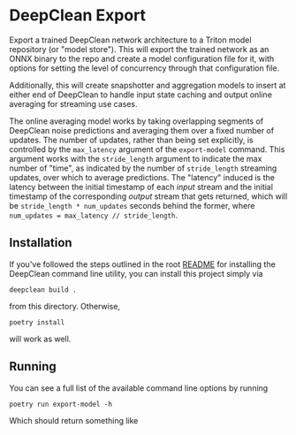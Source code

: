 # DeepClean Export
Export a trained DeepClean network architecture to a Triton model repository (or "model store"). This will export the trained network as an ONNX binary to the repo and create a model configuration file for it, with options for setting the level of concurrency through that configuration file.

Additionally, this will create snapshotter and aggregation models to insert at either end of DeepClean to handle input state caching and output online averaging for streaming use cases.

The online averaging model works by taking overlapping segments of DeepClean noise predictions and averaging them over a fixed number of updates. The number of updates, rather than being set explicitly, is controlled by the `max_latency` argument of the `export-model` command. This argument works with the `stride_length` argument to indicate the max number of "time", as indicated by the number of `stride_length` streaming updates, over which to average predictions. The "latency" induced is the latency between the initial timestamp of each _input_ stream and the initial timestamp of the corresponding _output_ stream that gets returned, which will be `stride_length * num_updates` seconds behind the former, where `num_updates = max_latency // stride_length`.

## Installation
If you've followed the steps outlined in the root [README](../../../README.md) for installing the DeepClean command line utility, you can install this project simply via

```console
deepclean build .
```

from this directory. Otherwise,

```console
poetry install
```

will work as well.


## Running
You can see a full list of the available command line options by running

```console
poetry run export-model -h
```

Which should return something like

```console
```
